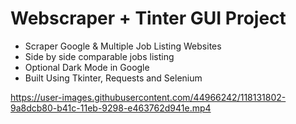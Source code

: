 # Webscraper + Tinter GUI Project
- Scraper Google & Multiple Job Listing Websites
- Side by side comparable jobs listing
- Optional Dark Mode in Google
- Built Using Tkinter, Requests and Selenium

https://user-images.githubusercontent.com/44966242/118131802-9a8dcb80-b41c-11eb-9298-e463762d941e.mp4

